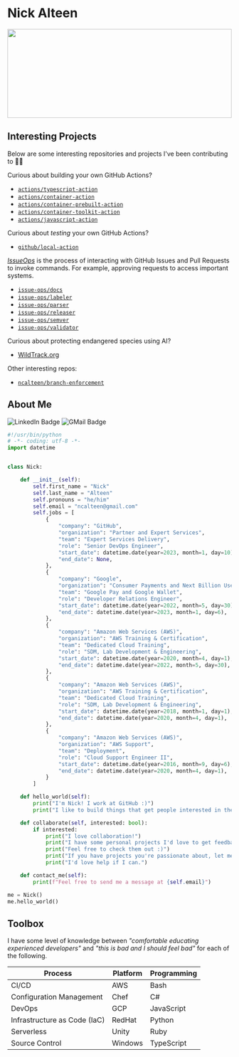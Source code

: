 # Nick Alteen

<a href="https://www.gitanimals.org/en_US?utm_medium=image&utm_source=ncalteen&utm_content=farm">
<img
  src="https://render.gitanimals.org/farms/ncalteen"
  width="100%"
  height="200"
/>
</a>

## Interesting Projects

Below are some interesting repositories and projects I've been contributing to
:man_technologist:

Curious about building your own GitHub Actions?

- [`actions/typescript-action`](https://github.com/actions/typescript-action)
- [`actions/container-action`](https://github.com/actions/container-action)
- [`actions/container-prebuilt-action`](https://github.com/actions/container-prebuilt-action)
- [`actions/container-toolkit-action`](https://github.com/actions/container-toolkit-action)
- [`actions/javascript-action`](https://github.com/actions/javascript-action)

Curious about _testing_ your own GitHub Actions?

- [`github/local-action`](https://github.com/github/local-action)

[_IssueOps_](https://issue-ops.github.io/docs/) is the process of interacting
with GitHub Issues and Pull Requests to invoke commands. For example, approving
requests to access important systems.

- [`issue-ops/docs`](https://github.com/issue-ops/docs)
- [`issue-ops/labeler`](https://github.com/issue-ops/labeler)
- [`issue-ops/parser`](https://github.com/issue-ops/parser)
- [`issue-ops/releaser`](https://github.com/issue-ops/releaser)
- [`issue-ops/semver`](https://github.com/issue-ops/semver)
- [`issue-ops/validator`](https://github.com/issue-ops/validator)

Curious about protecting endangered species using AI?

- [WildTrack.org](https://ai.wildtrack.org/)

Other interesting repos:

- [`ncalteen/branch-enforcement`](https://github.com/ncalteen/branch-enforcement)

## About Me

![LinkedIn Badge](https://img.shields.io/badge/linkedin-ncalteen-blue)
![GMail Badge](https://img.shields.io/badge/gmail-ncalteen%40gmail.com-red)

```python
#!/usr/bin/python
# -*- coding: utf-8 -*-
import datetime


class Nick:

    def __init__(self):
        self.first_name = "Nick"
        self.last_name = "Alteen"
        self.pronouns = "he/him"
        self.email = "ncalteen@gmail.com"
        self.jobs = [
            {
                "company": "GitHub",
                "organization": "Partner and Expert Services",
                "team": "Expert Services Delivery",
                "role": "Senior DevOps Engineer",
                "start_date": datetime.date(year=2023, month=1, day=10),
                "end_date": None,
            },
            {
                "company": "Google",
                "organization": "Consumer Payments and Next Billion Users",
                "team": "Google Pay and Google Wallet",
                "role": "Developer Relations Engineer",
                "start_date": datetime.date(year=2022, month=5, day=30),
                "end_date": datetime.date(year=2023, month=1, day=6),
            },
            {
                "company": "Amazon Web Services (AWS)",
                "organization": "AWS Training & Certification",
                "team": "Dedicated Cloud Training",
                "role": "SDM, Lab Development & Engineering",
                "start_date": datetime.date(year=2020, month=4, day=1),
                "end_date": datetime.date(year=2022, month=5, day=30),
            },
            {
                "company": "Amazon Web Services (AWS)",
                "organization": "AWS Training & Certification",
                "team": "Dedicated Cloud Training",
                "role": "SDM, Lab Development & Engineering",
                "start_date": datetime.date(year=2018, month=1, day=1),
                "end_date": datetime.date(year=2020, month=4, day=1),
            },
            {
                "company": "Amazon Web Services (AWS)",
                "organization": "AWS Support",
                "team": "Deployment",
                "role": "Cloud Support Engineer II",
                "start_date": datetime.date(year=2016, month=9, day=6),
                "end_date": datetime.date(year=2020, month=4, day=1),
            }
        ]

    def hello_world(self):
        print("I'm Nick! I work at GitHub :)")
        print("I like to build things that get people interested in the cloud.")

    def collaborate(self, interested: bool):
        if interested:
            print("I love collaboration!")
            print("I have some personal projects I'd love to get feedback on.")
            print("Feel free to check them out :)")
            print("If you have projects you're passionate about, let me know!")
            print("I'd love help if I can.")

    def contact_me(self):
        print(f"Feel free to send me a message at {self.email}")

me = Nick()
me.hello_world()
```

## Toolbox

I have some level of knowledge between _"comfortable educating experienced
developers"_ and _"this is bad and I should feel bad"_ for each of the
following.

| Process                      | Platform | Programming |
| ---------------------------- | -------- | ----------- |
| CI/CD                        | AWS      | Bash        |
| Configuration Management     | Chef     | C#          |
| DevOps                       | GCP      | JavaScript  |
| Infrastructure as Code (IaC) | RedHat   | Python      |
| Serverless                   | Unity    | Ruby        |
| Source Control               | Windows  | TypeScript  |
